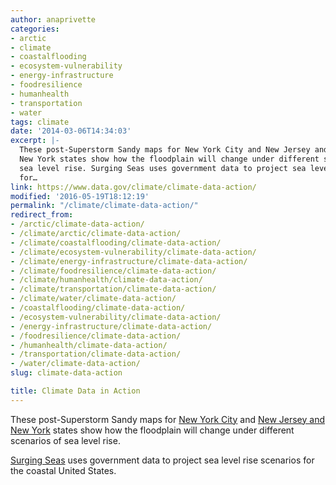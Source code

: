 ```yaml
---
author: anaprivette
categories:
- arctic
- climate
- coastalflooding
- ecosystem-vulnerability
- energy-infrastructure
- foodresilience
- humanhealth
- transportation
- water
tags: climate
date: '2014-03-06T14:34:03'
excerpt: |-
  These post-Superstorm Sandy maps for New York City and New Jersey and
  New York states show how the floodplain will change under different scenarios of
  sea level rise. Surging Seas uses government data to project sea level rise scenarios
  for…
link: https://www.data.gov/climate/climate-data-action/
modified: '2016-05-19T18:12:19'
permalink: "/climate/climate-data-action/"
redirect_from:
- /arctic/climate-data-action/
- /climate/arctic/climate-data-action/
- /climate/coastalflooding/climate-data-action/
- /climate/ecosystem-vulnerability/climate-data-action/
- /climate/energy-infrastructure/climate-data-action/
- /climate/foodresilience/climate-data-action/
- /climate/humanhealth/climate-data-action/
- /climate/transportation/climate-data-action/
- /climate/water/climate-data-action/
- /coastalflooding/climate-data-action/
- /ecosystem-vulnerability/climate-data-action/
- /energy-infrastructure/climate-data-action/
- /foodresilience/climate-data-action/
- /humanhealth/climate-data-action/
- /transportation/climate-data-action/
- /water/climate-data-action/
slug: climate-data-action

title: Climate Data in Action
---
```


These post-Superstorm Sandy maps for [New York City](http://geoplatform.maps.arcgis.com/home/item.html?id=bc90ddc4984a45538c1de5b4ddf91381) and [New Jersey and New York](http://geoplatform.maps.arcgis.com/home/item.html?id=2960f1e066544582ae0f0d988ccb3d27) states show how the floodplain will change under different scenarios of sea level rise.

[Surging Seas](http://sealevel.climatecentral.org/) uses government data to project sea level rise scenarios for the coastal United States.
